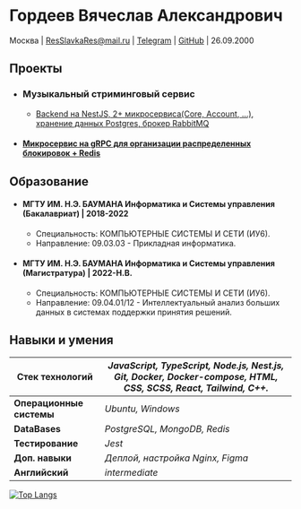 # Гордеев Вячеслав Александрович

Москва | ResSlavkaRes@mail.ru | [Telegram](https://t.me/slavikpixel) | [GitHub](https://github.com/choodofire) | 26.09.2000

## Проекты

* ### Музыкальный стриминговый сервис
    * [Backend на NestJS, 2+ микросервиса(Core, Account, ...), хранение данных Postgres, брокер RabbitMQ](https://github.com/choodofire/MusicService-NestJS-API)

* #### [Микросервис на gRPC для организации распределенных блокировок + Redis](https://github.com/choodofire/shared_storage_redis)

## Образование

* #### МГТУ ИМ. Н.Э. БАУМАНА Информатика и Системы управления (Бакалавриат) | 2018-2022
    * Специальность: КОМПЬЮТЕРНЫЕ СИСТЕМЫ И СЕТИ (ИУ6).
    * Направление: 09.03.03 - Прикладная информатика.

* #### МГТУ ИМ. Н.Э. БАУМАНА Информатика и Системы управления (Магистратура) | 2022-Н.В.
    * Специальность: КОМПЬЮТЕРНЫЕ СИСТЕМЫ И СЕТИ (ИУ6).
    * Направление: 09.04.01/12 - Интеллектуальный анализ больших данных в системах поддержки принятия решений.

## Навыки и умения

| **Стек технологий** | *JavaScript, TypeScript, Node.js, Nest.js, Git, Docker, Docker-compose, HTML, CSS, SCSS, React, Tailwind, C++.* |
|---------------------|----------------------------------------------------------------------------------------------------------------------|
| **Операционные системы** | *Ubuntu, Windows* | 
| **DataBases** | *PostgreSQL, MongoDB, Redis* | 
| **Тестирование** | *Jest* | 
| **Доп. навыки** | *Деплой, настройка Nginx, Figma* | 
| **Английский** | *intermediate* | 

[![Top Langs](https://github-readme-stats.vercel.app/api/top-langs/?username=choodofire&langs_count=8)](https://github.com/anuraghazra/github-readme-stats)

